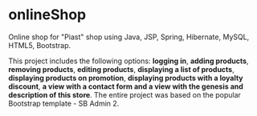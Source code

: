 # onlineShop

Online shop for "Piast" shop using Java, JSP, Spring, Hibernate, MySQL, HTML5, Bootstrap.

This project includes the following options: **logging in**, **adding products**, **removing products**, **editing products**, **displaying a list of products**, 
**displaying products on promotion**, **displaying products with a loyalty discount**, **a view with a contact form and a view with the genesis and description
of this store**. The entire project was based on the popular Bootstrap template - SB Admin 2.
